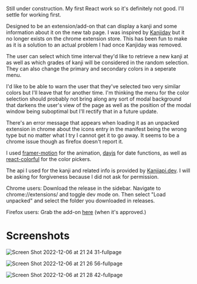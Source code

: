 Still under construction. My first React work so it's definitely not good. I'll settle for working first. 

Designed to be an extension/add-on that can display a kanji and some information about it on the new tab page. I was inspired by [Kanjiday](https://kanjiday.com/) but it no longer exists on the chrome extension store. This has been fun to make as it is a solution to an actual problem I had once Kanjiday was removed. 

The user can select which time interval they'd like to retrieve a new kanji at as well as which grades of kanji will be considered in the random selection. They can also change the primary and secondary colors in a seperate menu. 

I'd like to be able to warn the user that they've selected two very similar colors but I'll leave that for another time. 
I'm thinking the menu for the color selection should probably not bring along any sort of modal background that darkens the user's view of the page as well as the position of the modal window being suboptimal but I'll rectify that in a future update.

There's an error message that appears when loading it as an unpacked extension in chrome about the icons entry in the manifest being the wrong type but no matter what I try I cannot get it to go away. It seems to be a chrome issue though as firefox doesn't report it. 

I used [framer-motion](https://www.framer.com/motion/) for the animation, [dayjs](https://day.js.org/) for date functions, as well as [react-colorful](https://omgovich.github.io/react-colorful/) for the color pickers. 

The api I used for the kanji and related info is provided by [Kanjiapi.dev](https://kanjiapi.dev/). I will be asking for forgiveness because I did not ask for permission. 

Chrome users: Download the release in the sidebar. Navigate to chrome://extensions/ and toggle dev mode on. Then select "Load unpacked" and select the folder you downloaded in releases. 

Firefox users: Grab the add-on [here](https://addons.mozilla.org/en-US/firefox/addon/kanjistart/) (when it's approved.)

# Screenshots

![Screen Shot 2022-12-06 at 21 24 31-fullpage](https://user-images.githubusercontent.com/50127921/206073075-16d9c76a-a2be-4c4b-8b87-f2c30a025053.png)

![Screen Shot 2022-12-06 at 21 26 56-fullpage](https://user-images.githubusercontent.com/50127921/206073080-39474d3e-f38d-4a56-a153-2e4bf1057ad0.png)

![Screen Shot 2022-12-06 at 21 28 42-fullpage](https://user-images.githubusercontent.com/50127921/206073086-d1b642f9-117f-404f-9754-a9b7aed4afb6.png)

